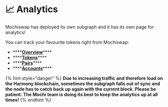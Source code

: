 # 📈 Analytics

Mochiswap has deployed its own subgraph and it has its own page for analytics!

You can track your favourite tokens right from Mochiswap:

* \*\*\*\*[**Overview**](https://analytics.mochiswap.io/home)\*\*\*\*
* \*\*\*\*[**Tokens**](https://analytics.mochiswap.io/tokens)\*\*\*\*
* \*\*\*\*[**Pairs**](https://analytics.mochiswap.io/pairs)\*\*\*\*
* \*\*\*\*[**Accounts**](https://analytics.mochiswap.io/accounts)\*\*\*\*

{% hint style="danger" %}
**Due to increasing traffic and therefore load on the Harmony blockchain, sometimes the subgraph falls out of sync and the node has to catch back up again with the current block. Please be patient. 
The Mochi team is doing its best to keep the analytics up at all times!**
{% endhint %}

